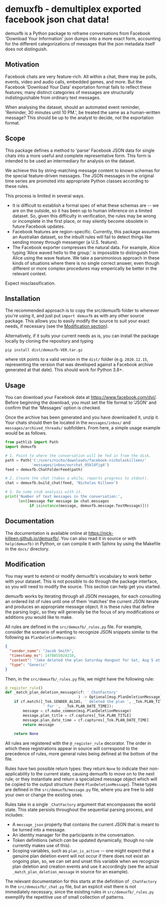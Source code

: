 # demuxfb - demultiplex exported facebook json chat data!
demuxfb is a Python package to reframe conversations from Facebook 'Download
Your Information' json dumps into a more exact form, accounting for the
different categorizations of messages that the json metadata itself does not
distinguish.

## Motivation
Facebook chats are very feature-rich. All within a chat, there may be polls,
events, video and audio calls, embedded games, and more. But the Facebook
'Download Your Data' exportation format fails to reflect these features; many
distinct categories of messages are structurally indistinguishable from
ordinary text messages.

When analysing the dataset, should an automated event reminder, 'Reminder, 30
minutes until 10 PM.', be treated the same as a human-written message? This
should be up to the analyst to decide, not the exportation format.

## Scope
This package defines a method to 'parse' Facebook JSON data for single chats
into a more useful and complete representative form. This form is intended to
be used an intermediary for analysis on the dataset.

We achieve this by string-matching message content to known schemas for the
special feature-driven messages. The JSON messages in the original time series
are promoted into appropriate Python classes according to these rules.

This process is limited in several ways.
- It is difficult to establish a formal spec of what these schemas are -- we are
  on the outside, so it has been up to human inference on a limited dataset. So,
  given this difficulty in verification, the rules may be wrong or incomplete in
  the first place, or may silently become obsolete in future Facebook updates.
- Facebook features are region-specific. Currently, this package assumes an
  Australian dataset, so the inbuilt rules will fail to detect things like
  sending money through messenger (a U.S. feature).
- The Facebook exporter compresses the natural data. For example, Alice typing
  'Alice waved hello to the group.' is impossible to distinguish from Alice
  using the wave feature. We take a parsimonious approach in these kinds of
  situations where there is no single correct answer, even though different
  or more complex procedures may emperically be better in the relevant context.

Expect misclassification.

## Installation
The recommended approach is to copy the src/demuxfb folder to wherever you're
using it, and just put `import demuxfb` as with any other source package. This
allows you to easily modify the source to suit your exact needs, if necessary
(see the [Modification section](#modification)).

Alternatively, if it suits your current needs as is, you can install the package
locally by cloning the repository and typing

```
pip install dist/demuxfb-VER.tar.gz
```

where `VER` points to a valid version in the `dist/` folder (e.g. `2020.12.15`,
representing the version that was developed against a Facebook archive generated
at that date). This should work for Python 3.8+.

## Usage
You can download your Facebook data at https://www.facebook.com/dyi/. Before
beginning the download, you must set the file format to 'JSON' and confirm
that the 'Messages' option is checked.

Once the archive has been generated and you have downloaded it, unzip it.
Your chats should then be located in the `messages/inbox/` and
`messages/archived_threads/` subfolders. From here, a simple usage example would
be as follows.

```python
from pathlib import Path
import demuxfb

# 1. Point to where the conversation will be fed in from the disk.
path = Path('C:/users/nicho/downloads/facebook-nicholaskilleen/'
            'messages/inbox/ourchat_95kldfjg4')
feed = demuxfb.ChatFolderFeed(path)

# 2. Create the chat (takes a while, reports progress to stdout).
chat = demuxfb.build_chat(feed, 'Nicholas Killeen')

# 3. Do some stub analysis with it.
print('Number of text messages in the conversation:',
      len([message for message in chat.messages
           if isinstance(message, demuxfb.message.TextMessage)]))
```
## Documentation
The documentation is available online at https://nick-killeen.github.io/demuxfb/.
You can also read it in source or with `help(demuxfb)` in Python, or can compile
it with Sphinx by using the Makefile in the `docs/` directory.

## Modification
You may want to extend or modify demuxfb's vocabulary to work better with your
dataset. This is not possible to do through the package interface, so you will
need to modify the source. This section can help get you started.

demuxfb works by iterating through all JSON messages, for each consulting an
ordered list of rules until one of them 'matches' the current JSON iterate and
produces an appropriate message object. It is these rules that define the
parsing logic, so they will generally be the focus of any modifications or
additions you would like to make.

All rules are defined in the `src/demuxfb/_rules.py` file. For example, consider 
the scenario of wanting to recognize JSON snippets similar to the following as
`PlanDeletionMessages`:

```json
{
  "sender_name": "Jacob Smith",
  "timestamp_ms": 1478855024210,
  "content": "Jake deleted the plan Saturday Hangout for Sat, Aug 5 at 12 PM.",
  "type": "Generic"
}
```

Then, in the `src/demuxfb/_rules.py` file, we might have the following rule:

```python
@_register_rule()
def _match_plan_deletion_message(cf: '_ChatFactory'
                                 ) -> Optional[msg.PlanDeletionMessage]:
    if cf.match([_Tok.SENDER_ALIAS, ' deleted the plan ', _Tok.PLAN_TITLE,
                 ' for ',  _Tok.PLAN_DATE_TIME]):
        message = cf.make_common(msg.PlanDeletionMessage)
        message.plan_title = cf.captures[_Tok.PLAN_TITLE]
        message.plan_date_time = cf.captures[_Tok.PLAN_DATE_TIME]
        return message
    
    return None
```

All rules are registered with the `@_register_rule` decorator. The order in which
these registrations appear in source will correspond to the precedence of rules,
more general rules being defined at the bottom of the file.

Rules have two possible return types: they return `None` to indicate their
non-applicability to the current state, causing demuxfb to move on to the next
rule; or they instantiate and return a specialized message object which will be
copied to the output structure (here `PlanDeletionMessage`). These types are
defined in the `src/demuxfb/message.py` file, where you are free to add your own
or change the existing ones.

Rules take in a single `_ChatFactory` argument that encompasses the world state.
This state persists throughout the sequential parsing process, and includes:
- A `message_json` property that contains the current JSON that is meant to be
  turned into a message.
- An identity manager for the participants in the conversation.
- Token definitions (which *can* be updated dynamically, though no rule
  currently makes use of this).
- Scoping variables, such as `plan_is_active` -- one might expect that a genuine
  plan deletion event will not occur if there does not exist an ongoing plan, so,
  we can set and unset this variable when we recognize plan deletion and
  creation events and use it accordingly (see the actual
  `_match_plan_deletion_message` in source for an example).

The relevant documentation for this starts at the definition of `_ChatFactory`
in the `src/demuixfb/_chat.py` file, but an explicit visit there is not
immediately necessary, since the existing rules in `src/demuxfb/_rules.py`
exemplify the repetitive use of small collection of patterns.